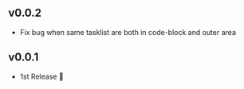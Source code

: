 ## v0.0.2
- Fix bug when same tasklist are both in code-block and outer area

## v0.0.1
- 1st Release :tada:
